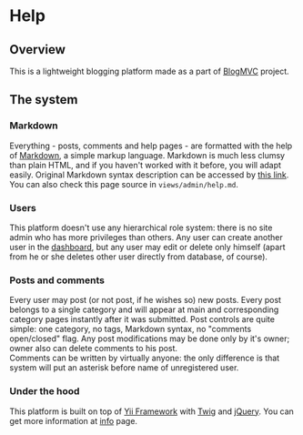 # Help

## Overview

This is a lightweight blogging platform made as a part of 
[BlogMVC](http://blogmvc.com) project.

## The system

### Markdown

Everything - posts, comments and help pages - are formatted with the help of
[Markdown](http://wikipedia.org/wiki/Markdown), a simple markup language.
Markdown is much less clumsy than plain HTML, and if you haven't worked with
it before, you will adapt easily. Original Markdown syntax description can be
accessed by [this link](http://daringfireball.net/projects/markdown/syntax).  
You can also check this page source in `views/admin/help.md`.

### Users

This platform doesn't use any hierarchical role system: there is no site admin
who has more privileges than others. Any user can create another user in the
[dashboard](/admin/users), but any user may edit or delete only himself (apart
from he or she deletes other user directly from database, of course).

### Posts and comments

Every user may post (or not post, if he wishes so) new posts. Every post belongs
to a single category and will appear at main and corresponding category pages
instantly after it was submitted. 
Post controls are quite simple: one category, no tags, Markdown syntax, no
"comments open/closed" flag. Any post modifications may be done only by it's
owner; owner also can delete comments to his post.  
Comments can be written by virtually anyone: the only difference is that system
will put an asterisk before name of unregistered user.

### Under the hood

This platform is built on top of [Yii Framework](http://yiiframework.com) with
[Twig](http://twig.sensiolabs.org/) and [jQuery](http://jquery.com). You can get
more information at [info](/admin/status) page.